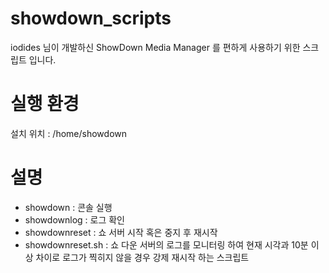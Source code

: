 # showdown_scripts
iodides 님이 개발하신 ShowDown Media Manager 를 편하게 사용하기 위한 스크립트 입니다.

# 실행 환경
설치 위치 : /home/showdown

# 설명
- showdown : 콘솔 실행
- showdownlog : 로그 확인
- showdownreset : 쇼 서버 시작 혹은 중지 후 재시작
- showdownreset.sh : 쇼 다운 서버의 로그를 모니터링 하여 현재 시각과 10분 이상 차이로 로그가 찍히지 않을 경우 강제 재시작 하는 스크립트

